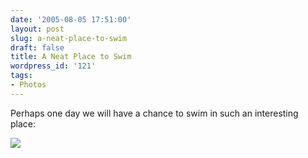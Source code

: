 ```yaml
---
date: '2005-08-05 17:51:00'
layout: post
slug: a-neat-place-to-swim
draft: false
title: A Neat Place to Swim
wordpress_id: '121'
tags:
- Photos
---
```


Perhaps one day we will have a chance to swim in such an interesting place:

[![](http://www.esa.int/images/212-010705-1343-6-3d-01-CraterIce_L.jpg)](http://www.esa.int/SPECIALS/Mars_Express/SEMGKA808BE_0.html)
